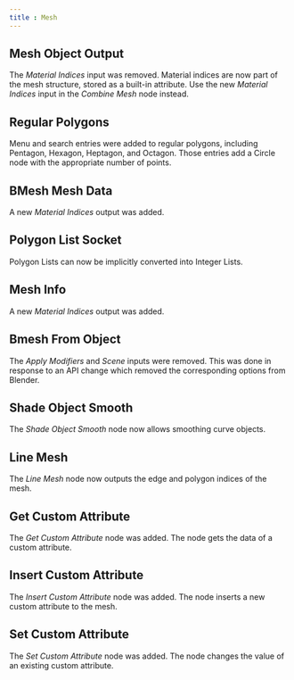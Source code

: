 ```yaml
---
title : Mesh
---
```


## Mesh Object Output

The *Material Indices* input was removed. Material indices are now part of the
mesh structure, stored as a built-in attribute. Use the new *Material Indices*
input in the *Combine Mesh* node instead.

## Regular Polygons

Menu and search entries were added to regular polygons, including Pentagon,
Hexagon, Heptagon, and Octagon. Those entries add a Circle node with the
appropriate number of points.

## BMesh Mesh Data

A new *Material Indices* output was added.

## Polygon List Socket

Polygon Lists can now be implicitly converted into Integer Lists.

## Mesh Info

A new *Material Indices* output was added.

## Bmesh From Object

The *Apply Modifiers* and *Scene* inputs were removed. This was done in response
to an API change which removed the corresponding options from Blender.

## Shade Object Smooth

The *Shade Object Smooth* node now allows smoothing curve objects.

## Line Mesh

The *Line Mesh* node now outputs the edge and polygon indices of the mesh.

## Get Custom Attribute

The *Get Custom Attribute* node was added. The node gets the data of a custom
attribute.

## Insert Custom Attribute

The *Insert Custom Attribute* node was added. The node inserts a new custom
attribute to the mesh.

## Set Custom Attribute

The *Set Custom Attribute* node was added. The node changes the value of an
existing custom attribute.

